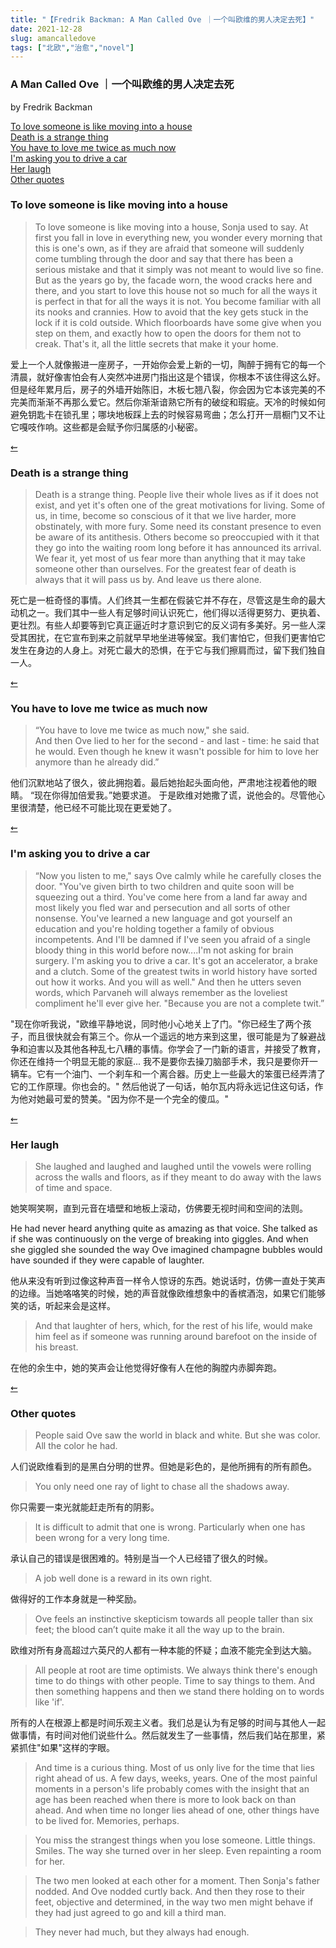 ```yaml
---
title: "【Fredrik Backman: A Man Called Ove ｜一个叫欧维的男人决定去死】"
date: 2021-12-28
slug: amancalledove
tags: ["北欧","治愈","novel"]
---
```


<div id="header">

### A Man Called Ove ｜一个叫欧维的男人决定去死

by Fredrik Backman

<a href="#loveandhouse">To love someone is like moving into a house</a>   
<a href="#deathstrange">Death is a strange thing</a>  
<a href="#twiceasmuch">You have to love me twice as much now</a>  
<a href="#driveacar">I'm asking you to drive a car</a>  
<a href="#herlaugh">Her laugh</a>  
<a href="#other">Other quotes</a>  

<div id="loveandhouse">

### To love someone is like moving into a house

> To love someone is like moving into a house, Sonja used to say. At first you fall in love in everything new, you wonder every morning that this is one's own, as if they are afraid that someone will suddenly come tumbling through the door and say that there has been a serious mistake and that it simply was not meant to would live so fine. But as the years go by, the facade worn, the wood cracks here and there, and you start to love this house not so much for all the ways it is perfect in that for all the ways it is not. You become familiar with all its nooks and crannies. How to avoid that the key gets stuck in the lock if it is cold outside. Which floorboards have some give when you step on them, and exactly how to open the doors for them not to creak. That's it, all the little secrets that make it your home.

爱上一个人就像搬进一座房子，一开始你会爱上新的一切，陶醉于拥有它的每一个清晨，就好像害怕会有人突然冲进房门指出这是个错误，你根本不该住得这么好。但是经年累月后，房子的外墙开始陈旧，木板七翘八裂，你会因为它本该完美的不完美而渐渐不再那么爱它。然后你渐渐谙熟它所有的破绽和瑕疵。天冷的时候如何避免钥匙卡在锁孔里；哪块地板踩上去的时候容易弯曲；怎么打开一扇橱门又不让它嘎吱作响。这些都是会赋予你归属感的小秘密。

<a href="#header">⇜</a>

<div id="deathstrange">

### Death is a strange thing

> Death is a strange thing. People live their whole lives as if it does not exist, and yet it's often one of the great motivations for living. Some of us, in time, become so conscious of it that we live harder, more obstinately, with more fury. Some need its constant presence to even be aware of its antithesis. Others become so preoccupied with it that they go into the waiting room long before it has announced its arrival. We fear it, yet most of us fear more than anything that it may take someone other than ourselves. For the greatest fear of death is always that it will pass us by. And leave us there alone.

死亡是一桩奇怪的事情。人们终其一生都在假装它并不存在，尽管这是生命的最大动机之一。我们其中一些人有足够时间认识死亡，他们得以活得更努力、更执着、更壮烈。有些人却要等到它真正逼近时才意识到它的反义词有多美好。另一些人深受其困扰，在它宣布到来之前就早早地坐进等候室。我们害怕它，但我们更害怕它发生在身边的人身上。对死亡最大的恐惧，在于它与我们擦肩而过，留下我们独自一人。

<a href="#header">⇜</a>

<div id="twiceasmuch">

### You have to love me twice as much now

> “You have to love me twice as much now," she said.   
And then Ove lied to her for the second - and last - time: he said that he would. Even though he knew it wasn't possible for him to love her anymore than he already did.”

他们沉默地站了很久，彼此拥抱着。最后她抬起头面向他，严肃地注视着他的眼睛。 “现在你得加倍爱我。”她要求道。 于是欧维对她撒了谎，说他会的。尽管他心里很清楚，他已经不可能比现在更爱她了。

<a href="#header">⇜</a>

<div id="driveacar">

### I'm asking you to drive a car

> “Now you listen to me," says Ove calmly while he carefully closes the door. "You've given birth to two children and quite soon will be squeezing out a third. You've come here from a land far away and most likely you fled war and persecution and all sorts of other nonsense. You've learned a new language and got yourself an education and you're holding together a family of obvious incompetents. And I'll be damned if I've seen you afraid of a single bloody thing in this world before now....I'm not asking for brain surgery. I'm asking you to drive a car. It's got an accelerator, a brake and a clutch. Some of the greatest twits in world history have sorted out how it works. And you will as well." And then he utters seven words, which Parvaneh will always remember as the loveliest compliment he'll ever give her. "Because you are not a complete twit.”

"现在你听我说，"欧维平静地说，同时他小心地关上了门。"你已经生了两个孩子，而且很快就会有第三个。你从一个遥远的地方来到这里，很可能是为了躲避战争和迫害以及其他各种乱七八糟的事情。你学会了一门新的语言，并接受了教育，你还在维持一个明显无能的家庭...
我不是要你去操刀脑部手术，我只是要你开一辆车。它有一个油门、一个刹车和一个离合器。历史上一些最大的笨蛋已经弄清了它的工作原理。你也会的。" 然后他说了一句话，帕尔瓦内将永远记住这句话，作为他对她最可爱的赞美。"因为你不是一个完全的傻瓜。"

<a href="#header">⇜</a>

<div id="herlaugh">

### Her laugh

> She laughed and laughed and laughed until the vowels were rolling across the walls and floors, as if they meant to do away with the laws of time and space.

她笑啊笑啊，直到元音在墙壁和地板上滚动，仿佛要无视时间和空间的法则。

He had never heard anything quite as amazing as that voice. She talked as if she was continuously on the verge of breaking into giggles. And when she giggled she sounded the way Ove imagined champagne bubbles would have sounded if they were capable of laughter.

他从来没有听到过像这种声音一样令人惊讶的东西。她说话时，仿佛一直处于笑声的边缘。当她咯咯笑的时候，她的声音就像欧维想象中的香槟酒泡，如果它们能够笑的话，听起来会是这样。

> And that laughter of hers, which, for the rest of his life, would make him feel as if someone was running around barefoot on the inside of his breast.

在他的余生中，她的笑声会让他觉得好像有人在他的胸膛内赤脚奔跑。

<a href="#header">⇜</a>

<div id="other">

### Other quotes

> People said Ove saw the world in black and white. But she was color. All the color he had.

人们说欧维看到的是黑白分明的世界。但她是彩色的，是他所拥有的所有颜色。

> You only need one ray of light to chase all the shadows away.

你只需要一束光就能赶走所有的阴影。

> It is difficult to admit that one is wrong. Particularly when one has been wrong for a very long time.

承认自己的错误是很困难的。特别是当一个人已经错了很久的时候。

> A job well done is a reward in its own right.

做得好的工作本身就是一种奖励。

> Ove feels an instinctive skepticism towards all people taller than six feet; the blood can’t quite make it all the way up to the brain.

欧维对所有身高超过六英尺的人都有一种本能的怀疑；血液不能完全到达大脑。

> All people at root are time optimists. We always think there's enough time to do things with other people. Time to say things to them. And then something happens and then we stand there holding on to words like 'if'.

所有的人在根源上都是时间乐观主义者。我们总是认为有足够的时间与其他人一起做事情，有时间对他们说些什么。然后就发生了一些事情，然后我们站在那里，紧紧抓住"如果"这样的字眼。

> And time is a curious thing. Most of us only live for the time that lies right ahead of us. A few days, weeks, years. One of the most painful moments in a person's life probably comes with the insight that an age has been reached when there is more to look back on than ahead. And when time no longer lies ahead of one, other things have to be lived for. Memories, perhaps.

> You miss the strangest things when you lose someone. Little things. Smiles. The way she turned over in her sleep. Even repainting a room for her.

> The two men looked at each other for a moment. Then Sonja's father nodded. And Ove nodded curtly back. And then they rose to their feet, objective and determined, in the way two men might behave if they had just agreed to go and kill a third man.

> They never had much, but they always had enough.

